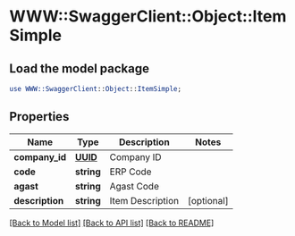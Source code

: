 # WWW::SwaggerClient::Object::ItemSimple

## Load the model package
```perl
use WWW::SwaggerClient::Object::ItemSimple;
```

## Properties
Name | Type | Description | Notes
------------ | ------------- | ------------- | -------------
**company_id** | [**UUID**](UUID.md) | Company ID | 
**code** | **string** | ERP Code | 
**agast** | **string** | Agast Code | 
**description** | **string** | Item Description | [optional] 

[[Back to Model list]](../README.md#documentation-for-models) [[Back to API list]](../README.md#documentation-for-api-endpoints) [[Back to README]](../README.md)


